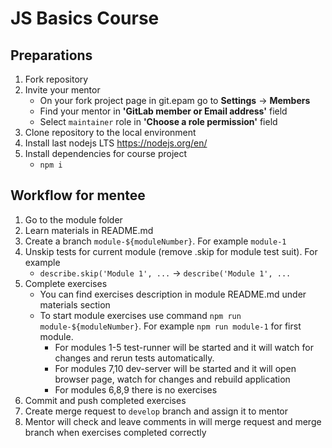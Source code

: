 # JS Basics Course

## Preparations

1. Fork repository
1. Invite your mentor
    *  On your fork project page in git.epam go to **Settings** -> **Members**
    *  Find your mentor in **'GitLab member or Email address'** field
    *  Select ```maintainer``` role in **'Choose a role permission'** field
1. Clone repository to the local environment
1. Install last nodejs LTS https://nodejs.org/en/
1. Install dependencies for course project
    *  ```npm i```

## Workflow for mentee
1. Go to the module folder
1. Learn materials in README.md
1. Create a branch ```module-${moduleNumber}```. For example ```module-1```
1. Unskip tests for current module (remove .skip for module test suit). For example 
    *  ```describe.skip('Module 1', ...``` -> ```describe('Module 1', ...```
1. Complete exercises
    *  You can find exercises description in module README.md under materials section
    *  To start module exercises use command ```npm run module-${moduleNumber}```. For example ```npm run module-1``` for first module.
        *  For modules 1-5 test-runner will be started and it will watch for changes and rerun tests automatically.
        *  For modules 7,10 dev-server will be started and it will open browser page, watch for changes and rebuild application
        *  For modules 6,8,9 there is no exercises
1. Commit and push completed exercises
1. Create merge request to ```develop``` branch and assign it to mentor
1. Mentor will check and leave comments in will merge request and merge branch when exercises completed correctly
